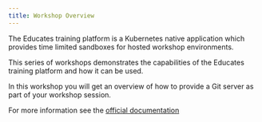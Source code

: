 ```yaml
---
title: Workshop Overview
---
```


The Educates training platform is a Kubernetes native application which provides
time limited sandboxes for hosted workshop environments.

This series of workshops demonstrates the capabilities of the Educates training
platform and how it can be used.

In this workshop you will get an overview of how to provide a Git server
as part of your workshop session.

For more information see the [official documentation](https://docs.educates.dev/en/stable/custom-resources/workshop-definition.html#enabling-the-local-git-server)
